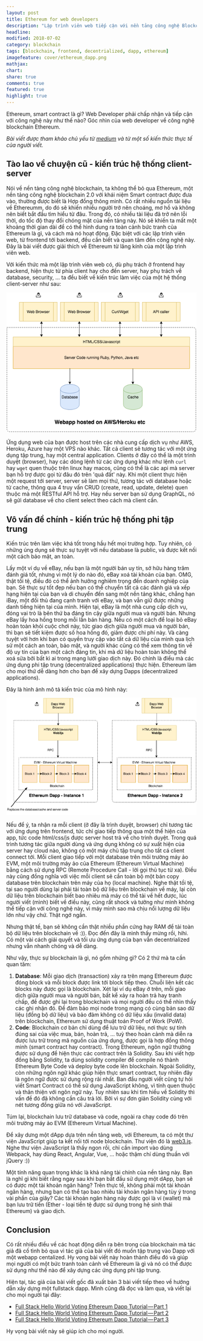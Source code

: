 ```yaml
---
layout: post
title: Ethereum for web developers
description: "Lập trình viên web tiếp cận với nền tảng công nghệ Blockchain Ethereum như thế nào? Đây là bài viết hướng dẫn lộ trình tiếp cận Smart Contract trong Ethereum. Ethereum, smart contract là gì? Web Developer phải chấp nhận và tiếp cận với công nghệ này như thế nào? Góc nhìn của web developer về công nghệ blockchain Ethereum."
headline:
modified: 2018-07-02
category: blockchain
tags: [blockchain, frontend, decentrialized, dapp, ethereum]
imagefeature: cover/ethereum_dapp.png
mathjax:
chart:
share: true
comments: true
featured: true
highlight: true
---
```


Ethereum, smart contract là gì? Web Developer phải chấp nhận và tiếp cận với công nghệ này như thế nào? Góc nhìn của web developer về công nghệ blockchain Ethereum.


*Bài viết được tham khảo chủ yếu từ [medium](https://medium.com/@mvmurthy/ethereum-for-web-developers-890be23d1d0c) và từ một số kiến thức thực tế của người viết.*


## Tào lao về chuyện cũ - kiến trúc hệ thống client-server
Nói về nền tảng công nghệ blockchain, ta không thể bỏ qua Ethereum, một nền tảng công nghệ blockchain 2.0 với khái niệm Smart contract được đưa vào, thường được biết là Hợp đồng thông minh. Có rất nhiều nguồn tài liệu về Ethereumm, do đó sẽ khiến nhiều người trở nên choáng, mơ hồ và không nên biết bắt đầu tìm hiểu từ đâu. Trong đó, có nhiều tài liệu đã trở nên lỗi thời, do tốc độ thay đổi chóng mặt của nền tảng này. Nó sẽ khiến ta mất một khoảng thời gian dài để có thể hình dung ra toàn cảnh bức tranh của Ethereum là gì, và cách mà nó hoạt động. Đặc biệt với các lập trình viên web, từ frontend tới backend, đều cần biết và quan tâm đến công nghệ này. Đây là bài viết được giải thích về Ethereum từ lăng kính của một lập trình viên web.

Với kiến thức mà một lập trình viên web có, dù phụ trách ở frontend hay backend, hiện thực từ phía client hay cho đến server, hay phụ trách về database, security, ... ta đều biết về kiến trúc làm việc của một hệ thống client-server như sau:

<img src="/images/ethereum/client_server.png"/>

Ứng dụng web của bạn được host trên các nhà cung cấp dịch vụ như AWS, Heroku, Azure hay một VPS nào khác. Tất cả client sẽ tương tác với một ứng dụng tập trung, hay một central application. Clients ở đây có thể là một trình duyệt (browser), hay các dòng lệnh từ các ứng dụng khác như lệnh `curl` hay `wget` quen thuộc trên linux hay macos, cũng có thể là các api mà server bạn hỗ trợ được gọi từ đâu đó trên 'quả đất' này. Khi một client thực hiện một request tới server, server sẽ làm mọi thứ, tương tác với database hoặc từ cache, thông qua 4 truy vấn CRUD (create, read, update, delete) quen thuộc mà một RESTful API hỗ trợ. Hay nếu server bạn sử dụng GraphQL, nó sẽ gửi database về cho client select theo cách mà client cần.

## Vô vấn đề chính - kiến trúc hệ thống phi tập trung
Kiến trúc trên làm việc khá tốt trong hầu hết mọi trường hợp. Tuy nhiên, có những úng dụng sẽ thực sự tuyệt vời nếu database là public, và được kết nối một cách bảo mật, an toàn.

Lấy một ví dụ về eBay, nếu bạn là một người bán uy tín, sở hữu hàng trăm đánh giá tốt, nhưng vì một lý do nào đó, eBay xoá tài khoản của bạn. OMG, thật tồi tệ, điều đó có thể ảnh hưởng nghiêm trọng đến doanh nghiệp của bạn. Sẽ thực sự tốt đẹp nếu bạn có thể chuyển tất cả các đánh giá và xếp hạng hiện tại của bạn và di chuyển đến sang một nền tảng khác, chẳng hạn iBay, một đối thủ đang cạnh tranh với eBay, và bạn vẫn giữ được những danh tiếng hiện tại của mình. Hiện tại, eBay là một nhà cung cấp dịch vụ, đóng vai trò là bên thứ ba đáng tin cậy giữa người mua và người bán. Nhưng eBay lấy hoa hồng trong mỗi lần bán hàng. Nếu có một cách để loại bỏ eBay hoàn toàn khỏi cuộc chơi này, tức giao dịch giữa người mua và người bán, thì bạn sẽ tiết kiệm được số hoa hồng đó, giảm được chi phí này. Và càng tuyệt vời hơn khi bạn có quyền truy cập vào tất cả dữ liệu của mình qua lịch sử một cách an toàn, bảo mật, và người khác cũng có thể xem thông tin về độ uy tín của bạn một cách đáng tin, khi mà dữ liệu hoàn toàn không thể xoá sửa bởi bất kì ai trong mạng lưới giao dịch này. Đó chính là điều mà các ứng dụng phi tập trung (decentralized applications) thực hiện. Ethereum làm cho mọi thứ dễ dàng hơn cho bạn để xây dựng Dapps (decentralized applications).

Đây là hình ảnh mô tả kiến trúc của mô hình này:

<img src="/images/ethereum/dapps.png"/>

Nếu để ý, ta nhận ra mỗi client (ở đây là trình duyệt, browser) chỉ tương tác với ứng dụng trên frontend, tức chỉ giao tiếp thông qua một thể hiện của app, tức code html/css/js được server host trả về cho trình duyệt. Trong quá trình tương tác giữa người dùng và ứng dụng không có sự xuất hiện của server hay cloud nào, không có một máy chủ tập trung cho tất cá client connect tới. Mỗi client giao tiếp với một database trên môi trường máy ảo EVM, một môi trường máy ảo của Ethereum (Ethereum Virtual Machine) bằng cách sử dụng RPC (Remote Procedure Call - lời gọi thủ tục từ xa). Điều này cũng đồng nghĩa với việc mỗi client sẽ cần toàn bộ một bản copy database trên blockchain trên máy của họ (local machine). Nghe thật tồi tệ, tại sao người dùng lại phải tải toàn bộ dữ liệu trên blockchain về máy, lại còn dữ liệu trên blockchain biết bao nhiêu mà máy có thể tải về hết được, lúc người viết (mình) biết về điều này, cũng rất shock và tưởng như mình không thể tiếp cận với công nghệ này, vì máy mình sao mà chịu nổi lượng dữ liệu lớn như vậy chứ. Thật ngớ ngẩn.

Nhưng thật tế, bạn sẽ không cần thật nhiều phần cứng hay RAM để tải toàn bộ dữ liệu trên blockchain về :)). Đọc đến đây là mình thấy mừng rồi, hihi. Có một vài cách giải quyết và tối ưu ứng dụng của bạn vẫn decentrialized nhưng vẫn nhanh chóng và dễ dàng.

Như vậy, thực sự blockchain là gì, nó gồm nhứng gì? Có 2 thứ mà ta cần quan tâm:
1. **Database**: Mỗi giao dịch (transaction) xảy ra trên mạng Ethereum được đóng block và mỗi block được link tới block tiếp theo. Chuỗi liên kết các blocks này được gọi là blockchain. Xét lại ví dụ eBay ở trên, mỗi giao dịch giữa người mua và người bán, bất kể xảy ra hoàn trả hay tranh chấp, đề được ghi lại trong blockchain và mọi người đều có thể nhìn thấy các ghi nhận đó. Để đảm bảo mọi node trong mạng có cùng bản sao dữ liệu (đồng bộ dữ liệu) và bảo đảm không có dữ liệu xấu (invalid data) trên blockchain, Ethereum sử dụng thuật toán Proof of Work (PoW).
2. **Code**: Blockchain cơ bản chỉ dùng để lưu trữ dữ liệu, nơi thực sự tính đúng sai của việc mua, bán, hoàn trả, ... tuỳ theo hoàn cảnh mà diễn ra được lưu trữ trong mã nguồn của ứng dụng, được gọi là hợp đồng thông minh (smart contract hay contract). Trong Ethereum, ngôn ngữ thường được sử dụng để hiện thực các contract trên là Solidity. Sau khi viết hợp đồng bằng Solidity, ta dùng solidity compiler để compile nó thành Ethereum Byte Code và deploy byte code lên blockchain. Ngoài Solidity, còn những ngôn ngữ khác giúp hiện thực smart contract, tuy nhiên đây là ngôn ngữ được sử dụng rộng rãi nhất. Ban đầu người viết cũng tự hỏi viết Smart Contract có thể sử dụng JavaScript không, vì tính quen thuộc và thân thiện với ngôn ngữ này. Tuy nhiên sau khi tìm hiểu về Solidity thì vấn đề đó đã không cần câu trả lời. Bởi vì sự đơn giản Solidity cùng với nét tương đồng giữa nó với JavaScript.


Túm lại, blockchain lưu trữ database và code, ngoài ra chạy code đó trên môi trường máy ảo EVM (Ethereum Virtual Machine).


Để xây dưng một dApp dựa trên nền tảng web, với Ethereum, ta có một thư viện JavaScript giúp ta kết nối tới node blockchain. Thư viện đó là [web3.js](https://github.com/ethereum/web3.js/). Nghe thư viện JavaScript là thấy ngon rồi, chỉ cần import vào dùng Webpack, hay dùng React, Angular, Vue, ... hoặc thậm chí dùng thuần với jQuery :))

Một tính năng quan trọng khác là khả năng tài chính của nền tảng này. Bạn là nghĩ gì khi biết rằng ngay sau khi bạn bắt đầu sử dụng một dApp, bạn sẽ có được một tài khoản ngân hàng? Trên thực tế, không phải một tài khoản ngân hàng, nhưng bạn có thể tạo bao nhiêu tài khoản ngân hàng tùy ý trong vài phần của giây? Các tài khoản ngân hàng này được gọi là ví (wallet) mà bạn lưu trữ tiền (Ether - loại tiền tệ được sử dụng trong hệ sinh thái Ethereum) và giao dịch.


## Conclusion
Có rất nhiều điều về các hoạt động diễn ra bên trong của blockchain mà tác giả đã cố tình bỏ qua vì tác giả của bài viết đó muốn tập trung vào Dapp với một webapp centalized. Hy vọng bài viết này hoàn thành điều đó và giúp mọi người có một bức tranh toàn cảnh về Ethereum là gì và nó có thể được sử dụng như thế nào để xây dựng các ứng dụng phi tập trung.


Hiện tại, tác giả của bài viết gốc đã xuất bản 3 bài viết tiếp theo về hướng dẫn xây dựng một fullstack dapp. Mình cũng đã đọc và làm qua, và viết lại cho mọi người tại đây:

+ [Full Stack Hello World Voting Ethereum Dapp Tutorial — Part 1](https://medium.com/@mvmurthy/full-stack-hello-world-voting-ethereum-dapp-tutorial-part-1-40d2d0d807c2)
+ [Full Stack Hello World Voting Ethereum Dapp Tutorial — Part 2](https://medium.com/@mvmurthy/full-stack-hello-world-voting-ethereum-dapp-tutorial-part-2-30b3d335aa1f)
+ [Full Stack Hello World Voting Ethereum Dapp Tutorial — Part 3](https://medium.com/@mvmurthy/full-stack-hello-world-voting-ethereum-dapp-tutorial-part-3-331c2712c9df)


Hy vọng bài viết này sẽ giúp ích cho mọi người.